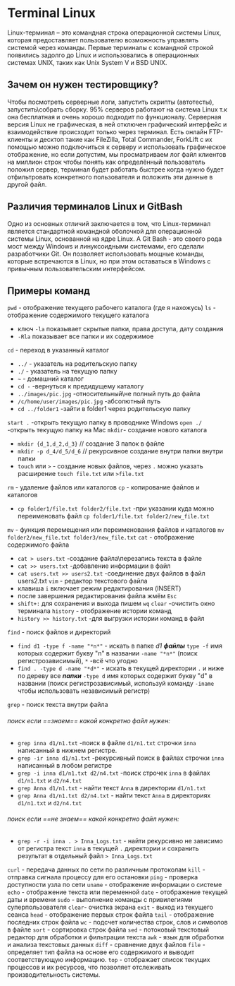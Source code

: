  # Terminal Linux
Linux-терминал – это командная строка операционной системы Linux, которая предоставляет пользователю возможность управлять системой через команды. Первые терминалы с командной строкой появились задолго до Linux и использовались в операционных системах UNIX, таких как Unix System V и BSD UNIX.
## Зачем он нужен тестировщику?
Чтобы посмотреть серверные логи, запустить скрипты (автотесты), запустить\собрать сборку. 95% серверов работают на система Linux т.к она бесплатная и очень хорошо подходит по функционалу. Серверная версия Linux не графическая, в ней отключен графический интерфейс и взаимодействие происходит только через терминал. Есть онлайн FTP-клиенты и десктоп такие как FileZilla, Total Commander, ForkLift с их помощью можно подключиться к серверу и использовать графическое отображение, но если допустим, мы просматриваем лог файл клиентов на миллион строк чтобы понять как определённый пользователь положил сервер, терминал будет работать быстрее когда нужно будет отфильтровать конкретного пользователя и положить эти данные в другой файл.
## Различия терминалов Linux и GitBash
Одно из основных отличий заключается в том, что Linux-терминал является стандартной командной оболочкой для операционной системы Linux, основанной на ядре Linux. А Git Bash - это своего рода мост между Windows и линуксоидными системами, его сделали разработчики Git. Он позволяет использовать мощные команды, которые встречаются в Linux, но при этом оставаться в Windows с привычным пользовательским интерфейсом.
## Примеры команд
`pwd` - отображение текущего рабочего каталога (где я нахожусь)
`ls` - отображение содержимого текущего каталога
+ ключ `-la` показывает скрытые папки, права доступа, дату создания
+ `-Rla` показывает все папки и их содержимое

`cd` - переход в указанный каталог
+ `../` - указатель на родительскую папку
+ `./` - указатель на текущую папку
+ `~` - домашний каталог
+ `cd -` -вернуться к предидущему каталогу
+  `../images/pic.jpg` -относительный\не полный путь до файла
+  `/c/home/user/images/pic.jpg` -абсолютный путь 
+ `cd ../folder1` -зайти в folder1 через родительскую папку

`start .` -открыть текущую папку в проводнике Windows
`open ./` -открыть текущую папку на Mac
`mkdir`- создание нового каталога 
+ `mkdir {d_1,d_2,d_3}` // создание 3 папок в файле
+ `mkdir -p d_4/d_5/d_6` // рекурсивное создание внутри папки внутри папки 
+ `touch` или `>` - создание новых файлов, через `.` можно указать расширение `touch file.txt` или `>file.txt`

`rm` - удаление файлов или каталогов
`cp` - копирование файлов и каталогов
+ `cp folder1/file.txt folder2/file.txt` -при указании куда можно переименовать файл `cp folder1/file.txt folder2/new_file.txt` 

`mv` - функция перемещения или переименования файлов и каталогов `mv folder2/new_file.txt folder3/new_file.txt`
`cat` - отображение содержимого файла
+ `cat > users.txt` -создание файла\перезапись текста в файле
+ `cat >> users.txt` -добавление информации в файл
+ `cat users.txt >> users2.txt` -соединение двух файлов в файл users2.txt
`vim` - редактор текстового файла
+ клавиша `i` включает режим редактирования (INSERT)
+ после завершения редактирования файла жмём `Esc`
+ `shift+:` для сохранения и выхода пишем `wq`
`clear` -очистить окно терминала 
`history` - отображение истории команд
+ `history >> history.txt` -для выгрузки истории команд в файл

`find` - поиск файлов и директорий
+ `find d1 -type f -name "*n*"` - искать в папке _d1_ ***файлы*** `type -f` имя которых содержит букву "n" в названии `-name "*n*"` (поиск регистрозависимый), `*` -всё что угодно
+ `find . -type d -name "*d*"` - искать в текущей директории `.` и ниже по дереву все ***папки*** `-type d` имя которых содержит букву "d" в названии (поиск регистрозависимый, используй команду `-iname` чтобы использовать независимый регистр)

`grep` - поиск текста внутри файла
###### поиск если ==знаем== какой конкретно файл нужен:
+ `grep inna d1/n1.txt` -поиск в файле `d1/n1.txt` строчки `inna` написанный в нижнем регистре.
+ `grep -ir inna d1/n1.txt` -рекурсивный поиск в файлах строчки `inna` написанный в любом регистре
+  `grep -i inna d1/n1.txt d2/n4.txt` -поиск строчек `inna` в файлах `d1/n1.txt` и `d2/n4.txt`
+ `grep Anna d1/n1.txt` - найти текст `Anna` в директории `d1/n1.txt`
+ `grep Anna d1/n1.txt d2/n4.txt` - найти текст `Anna` в директориях `d1/n1.txt` и `d2/n4.txt`
###### поиск если ==не знаем== какой конкретно файл нужен:
+ `grep -r -i inna . > Inna_Logs.txt` - найти рекурсивно не зависимо от регистра текст `inna` в текущей `.` директории и сохранить результат в отдельный файл `> Inna_Logs.txt`



`curl` - передача данных по сети по различным протоколам
`kill` - отправка сигнала процессу для его остановки
`ping` - проверка доступности узла по сети
`uname` - отображение информации о системе
`echo` - отображение текста или переменной
`date` - отображение текущей даты и времени
`sudo` - выполнение команды с привилегиями суперпользователя
`clear`- очистка экрана
`exit` - выход из текущего сеанса
`head` - отображение первых строк файла
`tail` - отображение последних строк файла
`wc` - подсчет количества строк, слов и символов в файле
`sort` - сортировка строк файла
`sed` - потоковый текстовый редактор для обработки и фильтрации текста
`awk` - язык для обработки и анализа текстовых данных
`diff` - сравнение двух файлов
`file` - определяет тип файла на основе его содержимого и выводит соответствующую информацию.
`top` - отображает список текущих процессов и их ресурсов, что позволяет отслеживать производительность системы.


